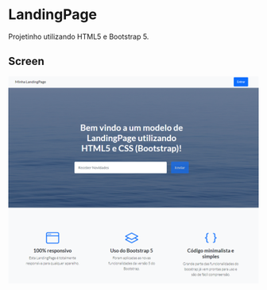 # LandingPage
Projetinho utilizando HTML5 e Bootstrap 5.

## Screen
![ROSOS](https://raw.githubusercontent.com/olimpiofernandes/html5-landingpage/master/screen.png "ROSOS")
